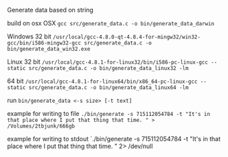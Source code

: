 Generate data based on string

build on osx
OSX `gcc src/generate_data.c -o bin/generate_data_darwin`

Windows
32 bit
`/usr/local/gcc-4.8.0-qt-4.8.4-for-mingw32/win32-gcc/bin/i586-mingw32-gcc src/generate_data.c -o bin/generate_data_win32.exe`

Linux
32 bit
`/usr/local/gcc-4.8.1-for-linux32/bin/i586-pc-linux-gcc --static src/generate_data.c -o bin/generate_data_linux32 -lm`

64 bit
`/usr/local/gcc-4.8.1-for-linux64/bin/x86_64-pc-linux-gcc --static src/generate_data.c -o bin/generate_data_linux64 -lm`

run
`bin/generate_data <-s size> [-t text]`

example for writing to file
`./bin/generate -s 715112054784 -t "It's in that place where I put that thing that time. " > /Volumes/2tbjunk/666gb`

example for writing to stdout
`./bin/generate -s 715112054784 -t "It's in that place where I put that thing that time. " 2> /dev/null
